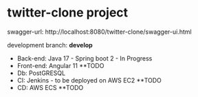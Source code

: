 # twitter-clone project

swagger-url: http://localhost:8080/twitter-clone/swagger-ui.html

development branch: **develop**

* Back-end: Java 17 - Spring boot 2 - In Progress
* Front-end: Angular 11 **TODO
* Db: PostGRESQL 
* CI: Jenkins -  to be deployed on AWS EC2 **TODO
* CD: AWS ECS **TODO
